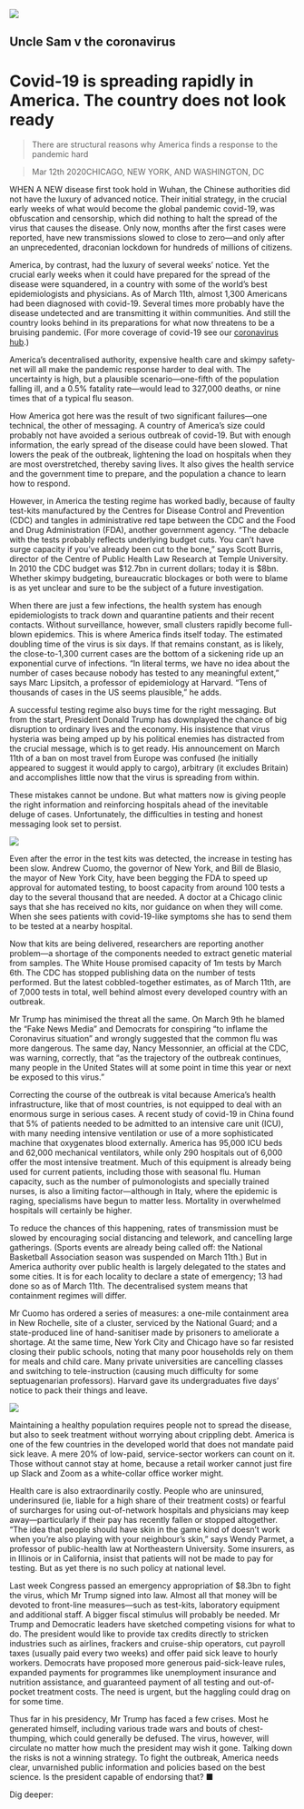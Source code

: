 ![](./images/20200314_USP001_1.jpg)

## Uncle Sam v the coronavirus

# Covid-19 is spreading rapidly in America. The country does not look ready

> There are structural reasons why America finds a response to the pandemic hard

> Mar 12th 2020CHICAGO, NEW YORK, AND WASHINGTON, DC

WHEN A NEW disease first took hold in Wuhan, the Chinese authorities did not have the luxury of advanced notice. Their initial strategy, in the crucial early weeks of what would become the global pandemic covid-19, was obfuscation and censorship, which did nothing to halt the spread of the virus that causes the disease. Only now, months after the first cases were reported, have new transmissions slowed to close to zero—and only after an unprecedented, draconian lockdown for hundreds of millions of citizens.

America, by contrast, had the luxury of several weeks’ notice. Yet the crucial early weeks when it could have prepared for the spread of the disease were squandered, in a country with some of the world’s best epidemiologists and physicians. As of March 11th, almost 1,300 Americans had been diagnosed with covid-19. Several times more probably have the disease undetected and are transmitting it within communities. And still the country looks behind in its preparations for what now threatens to be a bruising pandemic. (For more coverage of covid-19 see our [coronavirus hub](https://www.economist.com//news/2020/03/11/the-economists-coverage-of-the-coronavirus).)

America’s decentralised authority, expensive health care and skimpy safety-net will all make the pandemic response harder to deal with. The uncertainty is high, but a plausible scenario—one-fifth of the population falling ill, and a 0.5% fatality rate—would lead to 327,000 deaths, or nine times that of a typical flu season.

How America got here was the result of two significant failures—one technical, the other of messaging. A country of America’s size could probably not have avoided a serious outbreak of covid-19. But with enough information, the early spread of the disease could have been slowed. That lowers the peak of the outbreak, lightening the load on hospitals when they are most overstretched, thereby saving lives. It also gives the health service and the government time to prepare, and the population a chance to learn how to respond.

However, in America the testing regime has worked badly, because of faulty test-kits manufactured by the Centres for Disease Control and Prevention (CDC) and tangles in administrative red tape between the CDC and the Food and Drug Administration (FDA), another government agency. “The debacle with the tests probably reflects underlying budget cuts. You can’t have surge capacity if you’ve already been cut to the bone,” says Scott Burris, director of the Centre of Public Health Law Research at Temple University. In 2010 the CDC budget was $12.7bn in current dollars; today it is $8bn. Whether skimpy budgeting, bureaucratic blockages or both were to blame is as yet unclear and sure to be the subject of a future investigation.

When there are just a few infections, the health system has enough epidemiologists to track down and quarantine patients and their recent contacts. Without surveillance, however, small clusters rapidly become full-blown epidemics. This is where America finds itself today. The estimated doubling time of the virus is six days. If that remains constant, as is likely, the close-to-1,300 current cases are the bottom of a sickening ride up an exponential curve of infections. “In literal terms, we have no idea about the number of cases because nobody has tested to any meaningful extent,” says Marc Lipsitch, a professor of epidemiology at Harvard. “Tens of thousands of cases in the US seems plausible,” he adds.

A successful testing regime also buys time for the right messaging. But from the start, President Donald Trump has downplayed the chance of big disruption to ordinary lives and the economy. His insistence that virus hysteria was being amped up by his political enemies has distracted from the crucial message, which is to get ready. His announcement on March 11th of a ban on most travel from Europe was confused (he initially appeared to suggest it would apply to cargo), arbitrary (it excludes Britain) and accomplishes little now that the virus is spreading from within.

These mistakes cannot be undone. But what matters now is giving people the right information and reinforcing hospitals ahead of the inevitable deluge of cases. Unfortunately, the difficulties in testing and honest messaging look set to persist.

![](./images/20200314_USC699_0.png)

Even after the error in the test kits was detected, the increase in testing has been slow. Andrew Cuomo, the governor of New York, and Bill de Blasio, the mayor of New York City, have been begging the FDA to speed up approval for automated testing, to boost capacity from around 100 tests a day to the several thousand that are needed. A doctor at a Chicago clinic says that she has received no kits, nor guidance on when they will come. When she sees patients with covid-19-like symptoms she has to send them to be tested at a nearby hospital.

Now that kits are being delivered, researchers are reporting another problem—a shortage of the components needed to extract genetic material from samples. The White House promised capacity of 1m tests by March 6th. The CDC has stopped publishing data on the number of tests performed. But the latest cobbled-together estimates, as of March 11th, are of 7,000 tests in total, well behind almost every developed country with an outbreak.

Mr Trump has minimised the threat all the same. On March 9th he blamed the “Fake News Media” and Democrats for conspiring “to inflame the Coronavirus situation” and wrongly suggested that the common flu was more dangerous. The same day, Nancy Messonnier, an official at the CDC, was warning, correctly, that “as the trajectory of the outbreak continues, many people in the United States will at some point in time this year or next be exposed to this virus.”

Correcting the course of the outbreak is vital because America’s health infrastructure, like that of most countries, is not equipped to deal with an enormous surge in serious cases. A recent study of covid-19 in China found that 5% of patients needed to be admitted to an intensive care unit (ICU), with many needing intensive ventilation or use of a more sophisticated machine that oxygenates blood externally. America has 95,000 ICU beds and 62,000 mechanical ventilators, while only 290 hospitals out of 6,000 offer the most intensive treatment. Much of this equipment is already being used for current patients, including those with seasonal flu. Human capacity, such as the number of pulmonologists and specially trained nurses, is also a limiting factor—although in Italy, where the epidemic is raging, specialisms have begun to matter less. Mortality in overwhelmed hospitals will certainly be higher.

To reduce the chances of this happening, rates of transmission must be slowed by encouraging social distancing and telework, and cancelling large gatherings. (Sports events are already being called off: the National Basketball Association season was suspended on March 11th.) But in America authority over public health is largely delegated to the states and some cities. It is for each locality to declare a state of emergency; 13 had done so as of March 11th. The decentralised system means that containment regimes will differ.

Mr Cuomo has ordered a series of measures: a one-mile containment area in New Rochelle, site of a cluster, serviced by the National Guard; and a state-produced line of hand-sanitiser made by prisoners to ameliorate a shortage. At the same time, New York City and Chicago have so far resisted closing their public schools, noting that many poor households rely on them for meals and child care. Many private universities are cancelling classes and switching to tele-instruction (causing much difficulty for some septuagenarian professors). Harvard gave its undergraduates five days’ notice to pack their things and leave.

![](./images/20200314_USP006_1.jpg)

Maintaining a healthy population requires people not to spread the disease, but also to seek treatment without worrying about crippling debt. America is one of the few countries in the developed world that does not mandate paid sick leave. A mere 20% of low-paid, service-sector workers can count on it. Those without cannot stay at home, because a retail worker cannot just fire up Slack and Zoom as a white-collar office worker might.

Health care is also extraordinarily costly. People who are uninsured, underinsured (ie, liable for a high share of their treatment costs) or fearful of surcharges for using out-of-network hospitals and physicians may keep away—particularly if their pay has recently fallen or stopped altogether. “The idea that people should have skin in the game kind of doesn’t work when you’re also playing with your neighbour’s skin,” says Wendy Parmet, a professor of public-health law at Northeastern University. Some insurers, as in Illinois or in California, insist that patients will not be made to pay for testing. But as yet there is no such policy at national level.

Last week Congress passed an emergency appropriation of $8.3bn to fight the virus, which Mr Trump signed into law. Almost all that money will be devoted to front-line measures—such as test-kits, laboratory equipment and additional staff. A bigger fiscal stimulus will probably be needed. Mr Trump and Democratic leaders have sketched competing visions for what to do. The president would like to provide tax credits directly to stricken industries such as airlines, frackers and cruise-ship operators, cut payroll taxes (usually paid every two weeks) and offer paid sick leave to hourly workers. Democrats have proposed more generous paid-sick-leave rules, expanded payments for programmes like unemployment insurance and nutrition assistance, and guaranteed payment of all testing and out-of-pocket treatment costs. The need is urgent, but the haggling could drag on for some time.

Thus far in his presidency, Mr Trump has faced a few crises. Most he generated himself, including various trade wars and bouts of chest-thumping, which could generally be defused. The virus, however, will circulate no matter how much the president may wish it gone. Talking down the risks is not a winning strategy. To fight the outbreak, America needs clear, unvarnished public information and policies based on the best science. Is the president capable of endorsing that? ■

Dig deeper: